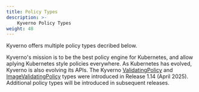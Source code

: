 ```yaml
---
title: Policy Types
description: >-
    Kyverno Policy Types
weight: 48
---
```


Kyverno offers multiple policy types decribed below.

Kyverno's mission is to be the best policy engine for Kubernetes, and allow aplying Kubernetes style policies everywhere. As Kubernetes has evolved, Kyverno is also evolving its APIs. The Kyverno [ValidatingPolicy](/docs/policy-types/validating-policy) and [ImageValidatingPolicy](/docs/policy-types/image-validating-policy) types were introduced in Release 1.14 (April 2025). Additional policy types will be introduced in subsequent releases.